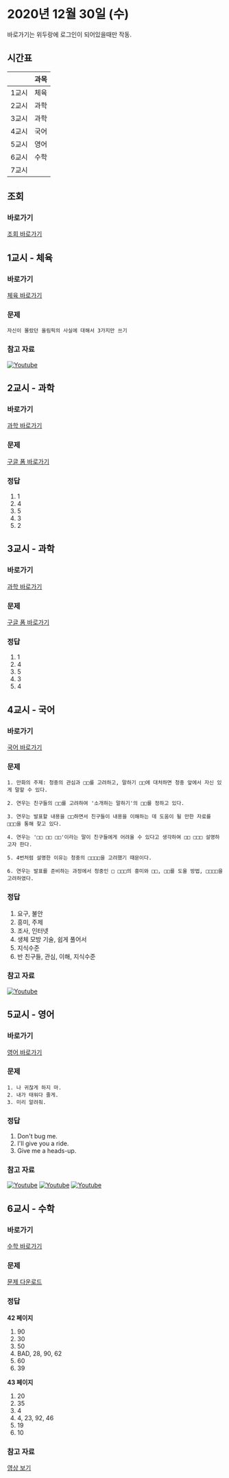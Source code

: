# 2020년 12월 30일 (수)

바로가기는 위두랑에 로그인이 되어있을때만 작동.

## 시간표
|    |과목|
|----|----|
|1교시|체육|
|2교시|과학|
|3교시|과학|
|4교시|국어|
|5교시|영어|
|6교시|수학|
|7교시|   |

## 조회
### 바로가기
[조회 바로가기](https://rang.edunet.net/class/G000364114/classNotifyView.do?pageNo=1&notifySequence=304849)

## 1교시 - 체육
### 바로가기
[체육 바로가기](https://rang.edunet.net/class/G000363883/hmwkppList.do?hmwkSeq=747968&hmwkTypeCd=ALL)
### 문제
```
자신이 몰랐던 올림픽의 사실에 대해서 3가지만 쓰기
```
### 참고 자료
[![Youtube](http://img.youtube.com/vi/K6EDuxkl9gQ/0.jpg)](https://www.youtube.com/embed/K6EDuxkl9gQ "Youtube")

## 2교시 - 과학
### 바로가기
[과학 바로가기](https://rang.edunet.net/class/G000325054/hmwkppList.do?hmwkSeq=754062&hmwkTypeCd=ALL)
### 문제
[구글 폼 바로가기](https://forms.gle/a3bYbRH5GonjvCft9)
### 정답
1. 1
2. 4
3. 5
4. 3
5. 2

## 3교시 - 과학
### 바로가기
[과학 바로가기](https://rang.edunet.net/class/G000325054/hmwkppList.do?hmwkSeq=754062&hmwkTypeCd=ALL)
### 문제
[구글 폼 바로가기](https://forms.gle/vm2jCa8fsr9PzQaw8)
### 정답
1. 1
2. 4
3. 5
4. 3
5. 4

## 4교시 - 국어
### 바로가기
[국어 바로가기](https://rang.edunet.net/class/G000323851/hmwkppList.do?hmwkSeq=753894&hmwkTypeCd=ALL)
### 문제
```
1. 만화의 주제: 청중의 관심과 □□를 고려하고, 말하기 □□에 대처하면 청중 앞에서 자신 있게 말할 수 있다.

2. 연우는 친구들의 □□를 고려하여 '소개하는 말하기'의 □□를 정하고 있다.

3. 연우는 발표할 내용을 □□하면서 친구들이 내용을 이해하는 데 도움이 될 만한 자료를 □□□을 통해 찾고 있다.

4. 연우는 '□□ □□ □□'이라는 말이 친구들에게 어려울 수 있다고 생각하여 □□ □□□ 설명하고자 한다.

5. 4번처럼 설명한 이유는 청중의 □□□□을 고려했기 때문이다.

6. 연우는 발표를 준비하는 과정에서 청중인 □ □□□의 흥미와 □□, □□를 도울 방법, □□□□을 고려하였다.
```
### 정답
1. 요구, 불안
2. 흥미, 주제
3. 조사, 인터넷
4. 생체 모방 기술, 쉽게 풀어서
5. 지식수준
6. 반 친구들, 관심, 이해, 지식수준
### 참고 자료
[![Youtube](http://img.youtube.com/vi/zmQ_WgRUkhE/0.jpg)](https://www.youtube.com/embed/zmQ_WgRUkhE "Youtube")

## 5교시 - 영어
### 바로가기
[영어 바로가기](https://rang.edunet.net/class/G000325221/hmwkppList.do?hmwkSeq=748719&hmwkTypeCd=ALL)
### 문제
```
1. 나 귀찮게 하지 마.
2. 내가 태워다 줄게.
3. 미리 알려줘.
```
### 정답
1. Don't bug me.
2. I'll give you a ride.
3. Give me a heads-up.
### 참고 자료
[![Youtube](http://img.youtube.com/vi/JI_2FrRtjAI/0.jpg)](https://www.youtube.com/embed/JI_2FrRtjAI "Youtube")
[![Youtube](http://img.youtube.com/vi/8y7J1wBIWXQ/0.jpg)](https://www.youtube.com/embed/8y7J1wBIWXQ "Youtube")
[![Youtube](http://img.youtube.com/vi/70g-lfOMEUk/0.jpg)](https://www.youtube.com/embed/70g-lfOMEUk "Youtube")
## 6교시 - 수학
### 바로가기
[수학 바로가기](https://rang.edunet.net/class/G000325357/hmwkppList.do?hmwkSeq=751000&hmwkTypeCd=ALL)
### 문제
[문제 다운로드](https://rang.edunet.net/common/fileDownload.do?type=homework&sequence=513030)
### 정답
__42 페이지__
1. 90
2. 30
3. 50
4. BAD, 28, 90, 62
5. 60
6. 39

__43 페이지__
1. 20
2. 35
3. 4
4. 4, 23, 92, 46
5. 19
6. 10
### 참고 자료
[영상 보기](https://play.mbus.tv/176a72d9558445a3)
